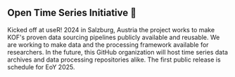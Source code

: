 ## Open Time Series Initiative 👋

Kicked off at useR! 2024 in Salzburg, Austria the project works to make KOF's proven data sourcing pipelines publicly available and reusable. We are working to make data and the processing framework available for researchers. In the future, this GitHub organization will host time series data archives and data processing repositories alike. The first public release is schedule for EoY 2025. 
